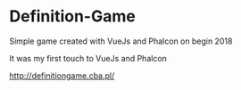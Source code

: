 # Definition-Game
Simple game created with VueJs and Phalcon on begin 2018

It was my first touch to VueJs and Phalcon

http://definitiongame.cba.pl/
